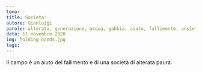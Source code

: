 ```yaml
---
tema:
title: Societa'
autore: Gianluigi
parole: alterata, generazione, acqua, gabbia, aiuto, fallimento, ansietà, campo
data: 11 novembre 2020
img: holding-hands.jpg
tags: 
---
```

Il campo è un aiuto del fallimento e di una società di alterata paura.

